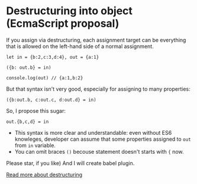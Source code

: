 # Destructuring into object (EcmaScript proposal)

If you assign via destructuring, each assignment target can be everything that is allowed on the left-hand side of a normal assignment.

	let in = {b:2,c:3,d:4}, out = {a:1}     
	
	({b: out.b} = in)  
	
	console.log(out) // {a:1,b:2}
	

But that syntax isn't very good, especially for assigning to many properties:
	
	({b:out.b, c:out.c, d:out.d} = in)

So, I propose this sugar:
		
	out.{b,c,d} = in
	
+ This syntax is more clear and understandable: even without ES6 knowleges, developer can assume that some properties assigned to `out` from `in` variable.
+ You can omit braces `()` becouse statement doesn't starts with `{` now.  


Please star, if you like) And I will create babel plugin.  

[Read more about destructuring](http://exploringjs.com/es6/ch_destructuring.html#sec_assignment-targets)

